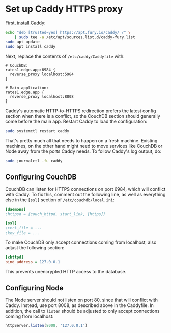 # Set up Caddy HTTPS proxy

First, [install Caddy](https://caddyserver.com/docs/download):

```sh
echo "deb [trusted=yes] https://apt.fury.io/caddy/ /" \
    | sudo tee -a /etc/apt/sources.list.d/caddy-fury.list
sudo apt update
sudo apt install caddy
```

Next, replace the contents of `/etc/caddy/Caddyfile` with:

```
# CouchDB:
rates1.edge.app:6984 {
  reverse_proxy localhost:5984
}

# Main application:
rates1.edge.app {
  reverse_proxy localhost:8008
}
```

Caddy's automatic HTTP-to-HTTPS redirection prefers the latest config section when there is a conflict, so the CouchDB section should generally come before the main app. Restart Caddy to load the configuration:

```sh
sudo systemctl restart caddy
```

That's pretty much all that needs to happen on a fresh machine. Existing machines, on the other hand might need to move services like CouchDB or Node away from the ports Caddy needs. To follow Caddy's log output, do:

```sh
sudo journalctl -fu caddy
```

## Configuring CouchDB

CouchDB can listen for HTTPS connections on port 6984, which will conflict with Caddy. To fix this, comment out the following line, as well as everything else in the `[ssl]` section of `/etc/couchdb/local.ini`:

```ini
[daemons]
;httpsd = {couch_httpd, start_link, [https]}

[ssl]
;cert_file = ...
;key_file = ...
```

To make CouchDB only accept connections coming from localhost, also adjust the following section:

```ini
[chttpd]
bind_address = 127.0.0.1
```

This prevents unencrypted HTTP access to the database.

## Configuring Node

The Node server should not listen on port 80, since that will conflict with Caddy. Instead, use port 8008, as described above in the Caddyfile. In addition, the call to `listen` should be adjusted to only accept connections coming from localhost:

```js
httpServer.listen(8008, '127.0.0.1')
```